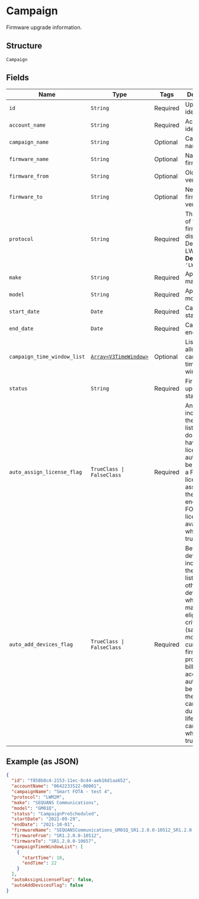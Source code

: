 
# Campaign

Firmware upgrade information.

## Structure

`Campaign`

## Fields

| Name | Type | Tags | Description |
|  --- | --- | --- | --- |
| `id` | `String` | Required | Upgrade identifier. |
| `account_name` | `String` | Required | Account identifier. |
| `campaign_name` | `String` | Optional | Campaign name. |
| `firmware_name` | `String` | Optional | Name of firmware. |
| `firmware_from` | `String` | Optional | Old firmware version. |
| `firmware_to` | `String` | Optional | New firmware version. |
| `protocol` | `String` | Required | The protocol of the firmware distribution. Default: LWM2M.<br>**Default**: `'LWM2M'` |
| `make` | `String` | Required | Applicable make. |
| `model` | `String` | Required | Applicable model. |
| `start_date` | `Date` | Required | Campaign start date. |
| `end_date` | `Date` | Required | Campaign end date. |
| `campaign_time_window_list` | [`Array<V3TimeWindow>`](../../doc/models/v3-time-window.md) | Optional | List of allowed campaign time windows. |
| `status` | `String` | Required | Firmware upgrade status. |
| `auto_assign_license_flag` | `TrueClass \| FalseClass` | Required | Any device included in the device list which does not have a license will automatically be assigned a FOTA license, assuming there are enough FOTA licenses available, when set to true. |
| `auto_add_devices_flag` | `TrueClass \| FalseClass` | Required | Beyond the devices included on the device list, any other device(s) which matches the eligibility criteria (same make, model, current firmware, protocol, billing account) will automatically be added to the campaign list during the life of the campaign when set to true. |

## Example (as JSON)

```json
{
  "id": "f858b8c4-2153-11ec-8c44-aeb16d1aa652",
  "accountName": "0642233522-00001",
  "campaignName": "Smart FOTA - test 4",
  "protocol": "LWM2M",
  "make": "SEQUANS Communications",
  "model": "GM01Q",
  "status": "CampaignPreScheduled",
  "startDate": "2021-09-29",
  "endDate": "2021-10-01",
  "firmwareName": "SEQUANSCommunications_GM01Q_SR1.2.0.0-10512_SR1.2.0.0-10657",
  "firmwareFrom": "SR1.2.0.0-10512",
  "firmwareTo": "SR1.2.0.0-10657",
  "campaignTimeWindowList": [
    {
      "startTime": 18,
      "endTime": 22
    }
  ],
  "autoAssignLicenseFlag": false,
  "autoAddDevicesFlag": false
}
```

